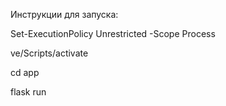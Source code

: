 Инструкции для запуска:

Set-ExecutionPolicy Unrestricted -Scope Process

ve/Scripts/activate

cd app

flask run
